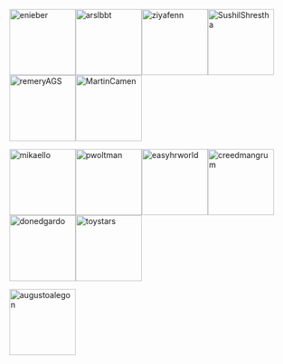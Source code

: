 [<img alt="enieber" src="https://avatars3.githubusercontent.com/u/7907068?v=4&s=117" width="117">](https://github.com/enieber)[<img alt="arslbbt" src="https://avatars0.githubusercontent.com/u/12788132?v=4&s=117" width="117">](https://github.com/arslbbt)[<img alt="ziyafenn" src="https://avatars0.githubusercontent.com/u/314302?v=4&s=117" width="117">](https://github.com/ziyafenn)[<img alt="SushilShrestha" src="https://avatars2.githubusercontent.com/u/3480695?v=4&s=117" width="117">](https://github.com/SushilShrestha)[<img alt="remeryAGS" src="https://avatars0.githubusercontent.com/u/4663476?v=4&s=117" width="117">](https://github.com/remeryAGS)[<img alt="MartinCamen" src="https://avatars3.githubusercontent.com/u/8720813?v=4&s=117" width="117">](https://github.com/MartinCamen)

[<img alt="mikaello" src="https://avatars3.githubusercontent.com/u/2505178?v=4&s=117" width="117">](https://github.com/mikaello)[<img alt="pwoltman" src="https://avatars3.githubusercontent.com/u/1881769?v=4&s=117" width="117">](https://github.com/pwoltman)[<img alt="easyhrworld" src="https://avatars3.githubusercontent.com/u/22884806?v=4&s=117" width="117">](https://github.com/easyhrworld)[<img alt="creedmangrum" src="https://avatars0.githubusercontent.com/u/16233247?v=4&s=117" width="117">](https://github.com/creedmangrum)[<img alt="donedgardo" src="https://avatars2.githubusercontent.com/u/2483536?v=4&s=117" width="117">](https://github.com/donedgardo)[<img alt="toystars" src="https://avatars0.githubusercontent.com/u/16062709?v=4&s=117" width="117">](https://github.com/toystars)

[<img alt="augustoalegon" src="https://avatars3.githubusercontent.com/u/14319083?s=117&v=4" width="117">](https://github.com/augustoalegon)




